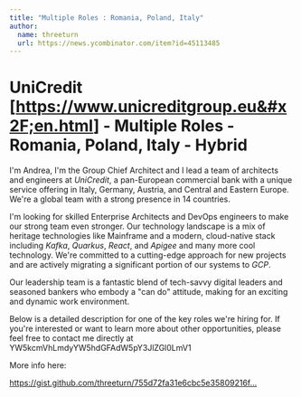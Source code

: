 ```yaml
---
title: "Multiple Roles : Romania, Poland, Italy"
author:
  name: threeturn
  url: https://news.ycombinator.com/item?id=45113485
---
```

# UniCredit [<a href="https:&#x2F;&#x2F;www.unicreditgroup.eu&#x2F;en.html" rel="nofollow">https:&#x2F;&#x2F;www.unicreditgroup.eu&#x2F;en.html</a>] - Multiple Roles - Romania, Poland, Italy - Hybrid
I&#x27;m Andrea, I&#x27;m the Group Chief Architect and I lead a team of architects and engineers at *UniCredit*, a pan-European commercial bank with a unique service offering in Italy, Germany, Austria, and Central and Eastern Europe. We&#x27;re a global team with a strong presence in 14 countries.

I&#x27;m looking for skilled Enterprise Architects and DevOps engineers to make our strong team even stronger. Our technology landscape is a mix of heritage technologies like Mainframe and a modern, cloud-native stack including *Kafka*, *Quarkus*, *React*, and *Apigee* and many more cool technology. We&#x27;re committed to a cutting-edge approach for new projects and are actively migrating a significant portion of our systems to *GCP*.

Our leadership team is a fantastic blend of tech-savvy digital leaders and seasoned bankers who embody a &quot;can do&quot; attitude, making for an exciting and dynamic work environment.

Below is a detailed description for one of the key roles we&#x27;re hiring for. If you&#x27;re interested or want to learn more about other opportunities, please feel free to contact me directly at YW5kcmVhLmdyYW5hdGFAdW5pY3JlZGl0LmV1

More info here:

<a href="https:&#x2F;&#x2F;gist.github.com&#x2F;threeturn&#x2F;755d72fa31e6cbc5e35809216f5b717a" rel="nofollow">https:&#x2F;&#x2F;gist.github.com&#x2F;threeturn&#x2F;755d72fa31e6cbc5e35809216f...</a>
<JobApplication />
